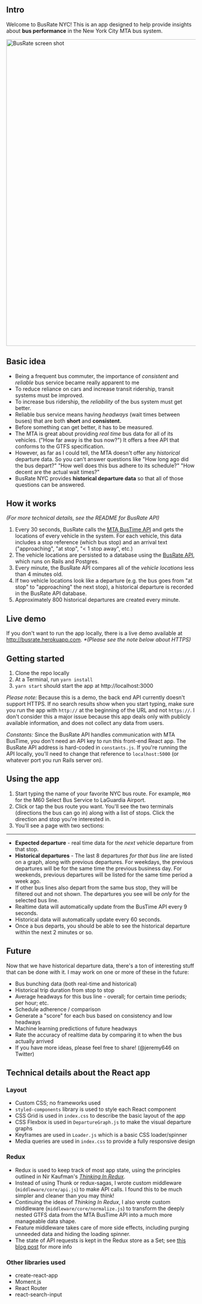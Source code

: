 ## Intro

Welcome to BusRate NYC!  This is an app designed to help provide insights about __bus performance__ in the New York City MTA bus system.

<img width="816" alt="BusRate screen shot" src="https://user-images.githubusercontent.com/22042343/54376898-6bbc1500-465a-11e9-9110-828ae86fe92d.png">

## Basic idea

* Being a frequent bus commuter, the importance of _consistent_ and _reliable_ bus service became really apparent to me
* To reduce reliance on cars and increase transit ridership, transit systems must be improved.
* To increase bus ridership, the _reliability_ of the bus system must get better.
* Reliable bus service means having _headways_ (wait times between buses) that are both __short__ and __consistent.__
* Before something can get better, it has to be measured.
* The MTA is great about providing _real time_ bus data for all of its vehicles.  ("How far away is the bus now?")  It offers a free API that conforms to the GTFS specification.
* However, as far as I could tell, the MTA doesn't offer any _historical_ departure data.  So you can't answer questions like "How long ago did the bus depart?" "How well does this bus adhere to its schedule?" "How decent are the actual wait times?"
* BusRate NYC provides __historical departure data__ so that all of those questions can be answered.

## How it works

_(For more technical details, see the README for BusRate API)_

1. Every 30 seconds, BusRate calls the [MTA BusTime API](http://bustime.mta.info/wiki/Developers/SIRIVehicleMonitoring) and gets the locations of every vehicle in the system.  For each vehicle, this data includes a stop reference (which bus stop) and an arrival text ("approaching", "at stop", "< 1 stop away", etc.)
2. The vehicle locations are persisted to a database using the [BusRate API](https://github.com/jeremylenz/busrate-api), which runs on Rails and Postgres.
3. Every minute, the BusRate API compares all of the _vehicle locations_ less than 4 minutes old.
4. If two vehicle locations look like a departure (e.g. the bus goes from "at stop" to "approaching" the next stop), a historical departure is recorded in the BusRate API database.
5. Approximately 800 historical departures are created every minute.

## Live demo

If you don't want to run the app locally, there is a live demo available at http://busrate.herokuapp.com.  _*(Please see the note below about HTTPS)_

## Getting started

1. Clone the repo locally
2. At a Terminal, run `yarn install`
3. `yarn start` should start the app at http://localhost:3000

_Please note:_ Because this is a demo, the back end API currently doesn't support HTTPS.  If no search results show when you start typing, make sure you run the app with `http://` at the beginning of the URL and not `https://`.  I don't consider this a major issue because this app deals only with publicly available information, and does not collect any data from users.

_Constants:_ Since the BusRate API handles communication with MTA BusTime, you don't need an API key to run this front-end React app.  The BusRate API address is hard-coded in `constants.js`.  If you're running the API locally, you'll need to change that reference to `localhost:5000` (or whatever port you run Rails server on).

## Using the app

1. Start typing the name of your favorite NYC bus route.  For example, `M60` for the M60 Select Bus Service to LaGuardia Airport.
2. Click or tap the bus route you want.  You'll see the two terminals (directions the bus can go in) along with a list of stops.  Click the direction and stop you're interested in.
3. You'll see a page with two sections:

-----

* __Expected departure__ - real time data for the _next_ vehicle departure from that stop.
* __Historical departures__ - The last 8 departures _for that bus line_ are listed on a graph, along with previous departures.  For weekdays, the previous departures will be for the same time the previous business day.  For weekends, previous departures will be listed for the same time period a week ago.
* If other bus lines also depart from the same bus stop, they will be filtered out and not shown.  The departures you see will be _only_ for the selected bus line.
* Realtime data will automatically update from the BusTime API every 9 seconds.
* Historical data will automatically update every 60 seconds.
* Once a bus departs, you should be able to see the historical departure within the next 2 minutes or so.

## Future

Now that we have historical departure data, there's a ton of interesting stuff that can be done with it.  I may work on one or more of these in the future:

* Bus bunching data (both real-time and historical)
* Historical trip duration from stop to stop
* Average headways for this bus line - overall; for certain time periods; per hour; etc.
* Schedule adherence / comparison
* Generate a "score" for each bus based on consistency and low headways
* Machine learning predictions of future headways
* Rate the accuracy of realtime data by comparing it to when the bus actually arrived
* If you have more ideas, please feel free to share!  (@jeremy646 on Twitter)

## Technical details about the React app

### Layout

* Custom CSS; no frameworks used
* `styled-components` library is used to style each React component
* CSS Grid is used in `index.css` to describe the basic layout of the app
* CSS Flexbox is used in `DepartureGraph.js` to make the visual departure graphs
* Keyframes are used in `Loader.js` which is a basic CSS loader/spinner
* Media queries are used in `index.css` to provide a fully responsive design

### Redux

* Redux is used to keep track of most app state, using the principles outlined in Nir Kaufman's [_Thinking In Redux_](https://leanpub.com/thinking-in-Redux).
* Instead of using Thunk or redux-sagas, I wrote custom middleware (`middleware/core/api.js`) to make API calls.  I found this to be much simpler and cleaner than you may think!
* Continuing the ideas of _Thinking In Redux_, I also wrote custom middleware (`middleware/core/normalize.js`) to transform the deeply nested GTFS data from the MTA BusTime API into a much more manageable data shape.
* Feature middleware takes care of more side effects, including purging unneeded data and hiding the loading spinner.
* The state of API requests is kept in the Redux store as a Set; see [this blog post](https://medium.com/@jeremylenz/using-javascript-sets-in-a-redux-store-5ea10e882719) for more info

### Other libraries used

* create-react-app
* Moment.js
* React Router
* react-search-input
